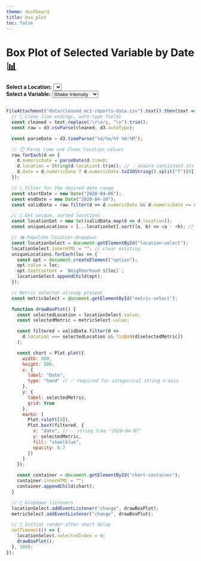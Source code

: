 ```yaml
---
theme: dashboard
title: box_plot
toc: false
---
```


# Box Plot of Selected Variable by Date 📊

<div class="section">
  <label for="location-select"><strong>Select a Location:</strong></label>
  <select id="location-select"></select>
</div>

<div class="section">
  <label for="metric-select"><strong>Select a Variable:</strong></label>
  <select id="metric-select">
    <option value="shake_intensity">Shake Intensity</option>
    <option value="sewer_and_water">Sewer & Water</option>
    <option value="power">Power</option>
    <option value="roads_and_bridges">Roads & Bridges</option>
    <option value="medical">Medical</option>
    <option value="buildings">Buildings</option>
  </select>
</div>

<div class="section">
  <div id="chart-container" class="chart-box"></div>
</div>


```js

FileAttachment("data/cleaned_mc1-reports-data.csv").text().then(text => {
  // 🔧 Clean line endings, auto-type fields
  const cleaned = text.replace(/\r\n/g, "\n").trim();
  const raw = d3.csvParse(cleaned, d3.autoType);

  const parseDate = d3.timeParse("%d/%m/%Y %H:%M");

  // ⏱️ Parse time and clean location values
  raw.forEach(d => {
    d.numericDate = parseDate(d.time);
    d.location = String(d.location).trim(); // 💡 ensure consistent string
    d.date = d.numericDate ? d.numericDate.toISOString().split("T")[0] : null;
  });

  // 📅 Filter for the desired date range
  const startDate = new Date("2020-04-06");
  const endDate = new Date("2020-04-10");
  const validData = raw.filter(d => d.numericDate && d.numericDate >= startDate && d.numericDate <= endDate);

  // 🧭 Get unique, sorted locations
  const locationSet = new Set(validData.map(d => d.location));
  const uniqueLocations = [...locationSet].sort((a, b) => +a - +b); // 🔢 sort numerically

  // 📥 Populate location dropdown
  const locationSelect = document.getElementById("location-select");
  locationSelect.innerHTML = ""; // clear existing
  uniqueLocations.forEach(loc => {
    const opt = document.createElement("option");
    opt.value = loc;
    opt.textContent = `Neighborhood ${loc}`;
    locationSelect.appendChild(opt);
  });

  // Metric selector already present
  const metricSelect = document.getElementById("metric-select");

  function drawBoxPlot() {
    const selectedLocation = locationSelect.value;
    const selectedMetric = metricSelect.value;

    const filtered = validData.filter(d =>
      d.location === selectedLocation && !isNaN(d[selectedMetric])
    );

    const chart = Plot.plot({
      width: 800,
      height: 500,
      x: {
        label: "Date",
        type: "band" // ✅ required for categorical string x-axis
      },
      y: {
        label: selectedMetric,
        grid: true
      },
      marks: [
        Plot.ruleY([0]),
        Plot.boxY(filtered, {
          x: "date", // ✅ string like "2020-04-07"
          y: selectedMetric,
          fill: "steelblue",
          opacity: 0.7
        })
      ]
    });

    const container = document.getElementById("chart-container");
    container.innerHTML = "";
    container.appendChild(chart);
  }

  // 🧠 Dropdown listeners
  locationSelect.addEventListener("change", drawBoxPlot);
  metricSelect.addEventListener("change", drawBoxPlot);

  // 🚀 Initial render after short delay
  setTimeout(() => {
    locationSelect.selectedIndex = 0;
    drawBoxPlot();
  }, 100);
});
